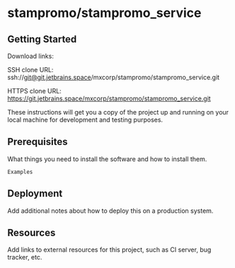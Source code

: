 # stampromo/stampromo_service



## Getting Started

Download links:

SSH clone URL: ssh://git@git.jetbrains.space/mxcorp/stampromo/stampromo_service.git

HTTPS clone URL: https://git.jetbrains.space/mxcorp/stampromo/stampromo_service.git



These instructions will get you a copy of the project up and running on your local machine for development and testing purposes.

## Prerequisites

What things you need to install the software and how to install them.

```
Examples
```

## Deployment

Add additional notes about how to deploy this on a production system.

## Resources

Add links to external resources for this project, such as CI server, bug tracker, etc.
